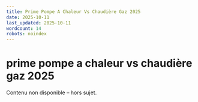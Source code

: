```yaml
---
title: Prime Pompe A Chaleur Vs Chaudière Gaz 2025
date: 2025-10-11
last_updated: 2025-10-11
wordcount: 14
robots: noindex
---
```


# prime pompe a chaleur vs chaudière gaz 2025

Contenu non disponible – hors sujet.